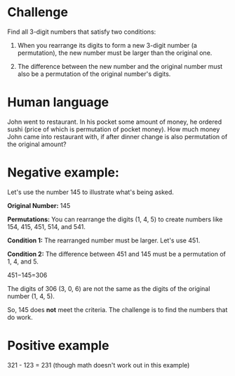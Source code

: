 # Challenge

Find all 3-digit numbers that satisfy two conditions:

1. When you rearrange its digits to form a new 3-digit number (a permutation), the new number must be larger than the original one.

2. The difference between the new number and the original number must also be a permutation of the original number's digits.

# Human language

John went to restaurant. In his pocket some amount of money, he ordered sushi (price of which is permutation of pocket money). How much money John came into restaurant with, if after dinner change is also permutation of the original amount?

# Negative example:
Let's use the number 145 to illustrate what's being asked.

**Original Number:** 145

**Permutations:** You can rearrange the digits (1, 4, 5) to create numbers like 154, 415, 451, 514, and 541.

**Condition 1:** The rearranged number must be larger. Let's use 451.

**Condition 2:** The difference between 451 and 145 must be a permutation of 1, 4, and 5.

451−145=306

The digits of 306 (3, 0, 6) are not the same as the digits of the original number (1, 4, 5).

So, 145 does **not** meet the criteria. The challenge is to find the numbers that do work.

# Positive example

321 - 123 = 231 (though math doesn't work out in this example)

